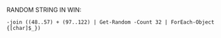 RANDOM STRING IN WIN:

    -join ((48..57) + (97..122) | Get-Random -Count 32 | ForEach-Object {[char]$_})
